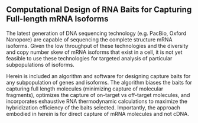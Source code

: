 ## Computational Design of RNA Baits for Capturing Full-length mRNA Isoforms
The latest generation of DNA sequencing technology (e.g. PacBio, Oxford Nanopore) are capable of sequencing the complete structure mRNA isoforms. Given the low throughput of these technologies and the diversity and copy number skew of mRNA isoforms that exist in a cell, it is not yet feasible to use these technologies for targeted analysis of particular subpopulations of isoforms.

Herein is included an algorithm and software for designing capture baits for any subpopulation of genes and isoforms. The algorithm biases the baits for capturing full length molecules (minimizing capture of molecular fragments), optimizes the capture of on-target vs off-target molecules, and incorporates exhaustive RNA thermodynamic calculations to maximize the hybridization efficiency of the baits selected. Importantly, the approach embodied in herein is for direct capture of mRNA molecules and not cDNA.